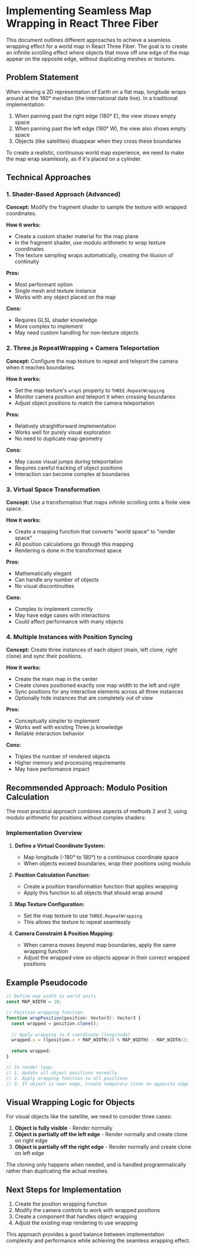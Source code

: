 # Implementing Seamless Map Wrapping in React Three Fiber

This document outlines different approaches to achieve a seamless wrapping effect for a world map in React Three Fiber. The goal is to create an infinite scrolling effect where objects that move off one edge of the map appear on the opposite edge, without duplicating meshes or textures.

## Problem Statement

When viewing a 2D representation of Earth on a flat map, longitude wraps around at the 180° meridian (the international date line). In a traditional implementation:

1. When panning past the right edge (180° E), the view shows empty space
2. When panning past the left edge (180° W), the view also shows empty space
3. Objects (like satellites) disappear when they cross these boundaries

To create a realistic, continuous world map experience, we need to make the map wrap seamlessly, as if it's placed on a cylinder.

## Technical Approaches

### 1. Shader-Based Approach (Advanced)

**Concept:** Modify the fragment shader to sample the texture with wrapped coordinates.

**How it works:**
- Create a custom shader material for the map plane
- In the fragment shader, use modulo arithmetic to wrap texture coordinates
- The texture sampling wraps automatically, creating the illusion of continuity

**Pros:**
- Most performant option
- Single mesh and texture instance
- Works with any object placed on the map

**Cons:**
- Requires GLSL shader knowledge
- More complex to implement
- May need custom handling for non-texture objects

### 2. Three.js RepeatWrapping + Camera Teleportation

**Concept:** Configure the map texture to repeat and teleport the camera when it reaches boundaries.

**How it works:**
- Set the map texture's `wrapS` property to `THREE.RepeatWrapping`
- Monitor camera position and teleport it when crossing boundaries
- Adjust object positions to match the camera teleportation

**Pros:**
- Relatively straightforward implementation
- Works well for purely visual exploration
- No need to duplicate map geometry

**Cons:**
- May cause visual jumps during teleportation
- Requires careful tracking of object positions
- Interaction can become complex at boundaries

### 3. Virtual Space Transformation

**Concept:** Use a transformation that maps infinite scrolling onto a finite view space.

**How it works:**
- Create a mapping function that converts "world space" to "render space"
- All position calculations go through this mapping
- Rendering is done in the transformed space

**Pros:**
- Mathematically elegant
- Can handle any number of objects
- No visual discontinuities

**Cons:**
- Complex to implement correctly
- May have edge cases with interactions
- Could affect performance with many objects

### 4. Multiple Instances with Position Syncing

**Concept:** Create three instances of each object (main, left clone, right clone) and sync their positions.

**How it works:**
- Create the main map in the center
- Create clones positioned exactly one map width to the left and right
- Sync positions for any interactive elements across all three instances
- Optionally hide instances that are completely out of view

**Pros:**
- Conceptually simpler to implement
- Works well with existing Three.js knowledge
- Reliable interaction behavior

**Cons:**
- Triples the number of rendered objects
- Higher memory and processing requirements
- May have performance impact

## Recommended Approach: Modulo Position Calculation

The most practical approach combines aspects of methods 2 and 3, using modulo arithmetic for positions without complex shaders:

### Implementation Overview

1. **Define a Virtual Coordinate System:**
   - Map longitude (-180° to 180°) to a continuous coordinate space
   - When objects exceed boundaries, wrap their positions using modulo

2. **Position Calculation Function:**
   - Create a position transformation function that applies wrapping
   - Apply this function to all objects that should wrap around

3. **Map Texture Configuration:**
   - Set the map texture to use `THREE.RepeatWrapping`
   - This allows the texture to repeat seamlessly

4. **Camera Constraint & Position Mapping:**
   - When camera moves beyond map boundaries, apply the same wrapping function
   - Adjust the wrapped view so objects appear in their correct wrapped positions

## Example Pseudocode

```typescript
// Define map width in world units
const MAP_WIDTH = 10;

// Position wrapping function
function wrapPosition(position: Vector3): Vector3 {
  const wrapped = position.clone();
  
  // Apply wrapping to X coordinate (longitude)
  wrapped.x = ((position.x + MAP_WIDTH/2) % MAP_WIDTH) - MAP_WIDTH/2;
  
  return wrapped;
}

// In render loop:
// 1. Update all object positions normally
// 2. Apply wrapping function to all positions
// 3. If object is near edge, create temporary clone on opposite edge
```

## Visual Wrapping Logic for Objects

For visual objects like the satellite, we need to consider three cases:
1. **Object is fully visible** - Render normally
2. **Object is partially off the left edge** - Render normally and create clone on right edge
3. **Object is partially off the right edge** - Render normally and create clone on left edge

The cloning only happens when needed, and is handled programmatically rather than duplicating the actual meshes.

## Next Steps for Implementation

1. Create the position wrapping function
2. Modify the camera controls to work with wrapped positions
3. Create a component that handles object wrapping
4. Adjust the existing map rendering to use wrapping

This approach provides a good balance between implementation complexity and performance while achieving the seamless wrapping effect. 